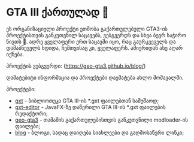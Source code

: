 # GTA III ქართულად 👋

ეს ორგანიზაციული პროექტი ეთმობა გაქართულებული GTA3-ის პროექტისთვის განკუთვნილ საცავებს, ვებგვერდს და სხვა ბევრ საჭირო ნივთს 🙂.
ადრე ყველაფერი ერთ საცავში იყო, რაც გაურკვეველს და დამაბნეველს ხდიდა, ჩემთვისაც კი, ყველაფერს. ამიერიდან ასე აღარ იქნება.

პროექტის ვებგვერდი: (https://geo-gta3.github.io/blog/)

დამატებიტი ინფორმაცია და პროექტები დაემატება ახლო მომავალში.

პროექტები:
* [gxt](https://github.com/geo-gta3/gxt) - ბიბლიოთეკა GTA III-ის *.gxt ფაილებთან სამუშაოდ;
* [gxt-editor](https://github.com/geo-gta3/gxt-editor) - JavaFX-ზე დაწერილი GTA III-ის *.gxt ფაილების რედაქტორი;
* [geo-gta3](https://github.com/geo-gta3/geo-gta3) - თამაშის გაქართულებისთვის განკუთვნილი modloader-ის ფაილები;
* [blog](https://github.com/geo-gta3/blog) - ბლოგი, სადაც დაიდება სიახლეები და გადმოსაწერი ლინკი; 
